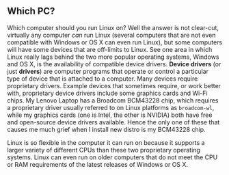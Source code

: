## Which PC?
Which computer should you run Linux on? Well the answer is not clear-cut, virtually any computer *can* run Linux (several computers that are not even compatible with Windows or OS X can even run Linux), but some computers will have some devices that are off-limits to Linux. See one area in which Linux really lags behind the two more popular operating systems, Windows and OS X, is the availability of compatible device drivers. **Device drivers** (or just **drivers**) are computer programs that operate or control a particular type of device that is attached to a computer. Many devices require proprietary drivers. Example devices that sometimes require, or work better with, proprietary device drivers include some graphics cards and Wi-Fi chips. My Lenovo Laptop has a Broadcom BCM43228 chip, which requires a proprietary driver usually referred to on Linux platforms as `broadcom-wl`, while my graphics cards (one is Intel, the other is NVIDIA) both have free and open-source device drivers available. Hence the only one of these that causes me much grief when I install new distro is my BCM43228 chip.

Linux is so flexible in the computer it can run on because it supports a larger variety of different CPUs than these two proprietary operating systems. Linux can even run on older computers that do not meet the CPU or RAM requirements of the latest releases of Windows or OS X.
